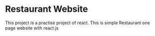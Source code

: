 # Restaurant Website

This project is a practise project of react.
This is simple Restaurant one page website with react.js

